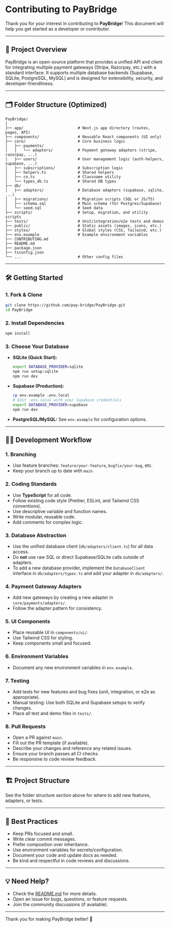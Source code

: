 # Contributing to PayBridge

Thank you for your interest in contributing to **PayBridge**! This document will help you get started as a developer or contributor.

---

## 🚀 Project Overview

PayBridge is an open-source platform that provides a unified API and client for integrating multiple payment gateways (Stripe, Razorpay, etc.) with a standard interface. It supports multiple database backends (Supabase, SQLite, PostgreSQL, MySQL) and is designed for extensibility, security, and developer-friendliness.

---

## 🗂️ Folder Structure (Optimized)

```
PayBridge/
│
├── app/                        # Next.js app directory (routes, pages, API)
├── components/                 # Reusable React components (UI only)
├── core/                       # Core business logic
│   ├── payments/
│   │   └── adapters/           # Payment gateway adapters (stripe, razorpay, ...)
│   ├── users/                  # User management logic (auth-helpers, supabase, ...)
│   ├── subscriptions/          # Subscription logic
│   ├── helpers.ts              # Shared helpers
│   ├── cn.ts                   # Classname utility
│   └── types_db.ts             # Shared DB types
├── db/
│   ├── adapters/               # Database adapters (supabase, sqlite, ...)
│   ├── migrations/             # Migration scripts (SQL or JS/TS)
│   ├── schema.sql              # Main schema (for Postgres/Supabase)
│   └── seed.sql                # Seed data
├── scripts/                    # Setup, migration, and utility scripts
├── tests/                      # Unit/integration/e2e tests and demos
├── public/                     # Static assets (images, icons, etc.)
├── styles/                     # Global styles (CSS, Tailwind, etc.)
├── env.example                 # Example environment variables
├── CONTRIBUTING.md
├── README.md
├── package.json
├── tsconfig.json
└── ...                         # Other config files
```

---

## 🛠️ Getting Started

### 1. Fork & Clone

```bash
git clone https://github.com/pay-bridge/PayBridge.git
cd PayBridge
```

### 2. Install Dependencies

```bash
npm install
```

### 3. Choose Your Database

- **SQLite (Quick Start):**
  ```bash
  export DATABASE_PROVIDER=sqlite
  npm run setup:sqlite
  npm run dev
  ```
- **Supabase (Production):**
  ```bash
  cp env.example .env.local
  # Edit .env.local with your Supabase credentials
  export DATABASE_PROVIDER=supabase
  npm run dev
  ```
- **PostgreSQL/MySQL:**
  See `env.example` for configuration options.

---

## 🧑‍💻 Development Workflow

### 1. Branching
- Use feature branches: `feature/your-feature`, `bugfix/your-bug`, etc.
- Keep your branch up to date with `main`.

### 2. Coding Standards
- Use **TypeScript** for all code.
- Follow existing code style (Prettier, ESLint, and Tailwind CSS conventions).
- Use descriptive variable and function names.
- Write modular, reusable code.
- Add comments for complex logic.

### 3. Database Abstraction
- Use the unified database client (`db/adapters/client.ts`) for all data access.
- Do **not** use raw SQL or direct Supabase/SQLite calls outside of adapters.
- To add a new database provider, implement the `DatabaseClient` interface in `db/adapters/types.ts` and add your adapter in `db/adapters/`.

### 4. Payment Gateway Adapters
- Add new gateways by creating a new adapter in `core/payments/adapters/`.
- Follow the adapter pattern for consistency.

### 5. UI Components
- Place reusable UI in `components/ui/`.
- Use Tailwind CSS for styling.
- Keep components small and focused.

### 6. Environment Variables
- Document any new environment variables in `env.example`.

### 7. Testing
- Add tests for new features and bug fixes (unit, integration, or e2e as appropriate).
- Manual testing: Use both SQLite and Supabase setups to verify changes.
- Place all test and demo files in `tests/`.

### 8. Pull Requests
- Open a PR against `main`.
- Fill out the PR template (if available).
- Describe your changes and reference any related issues.
- Ensure your branch passes all CI checks.
- Be responsive to code review feedback.

---

## 🏗️ Project Structure

See the folder structure section above for where to add new features, adapters, or tests.

---

## 🤝 Best Practices

- Keep PRs focused and small.
- Write clear commit messages.
- Prefer composition over inheritance.
- Use environment variables for secrets/configuration.
- Document your code and update docs as needed.
- Be kind and respectful in code reviews and discussions.

---

## 💡 Need Help?
- Check the [README.md](./README.md) for more details.
- Open an issue for bugs, questions, or feature requests.
- Join the community discussions (if available).

---

Thank you for making PayBridge better! 🎉 
